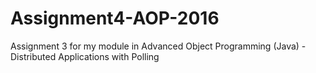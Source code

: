 # Assignment4-AOP-2016
Assignment 3 for my module in Advanced Object Programming (Java) - Distributed Applications with Polling
